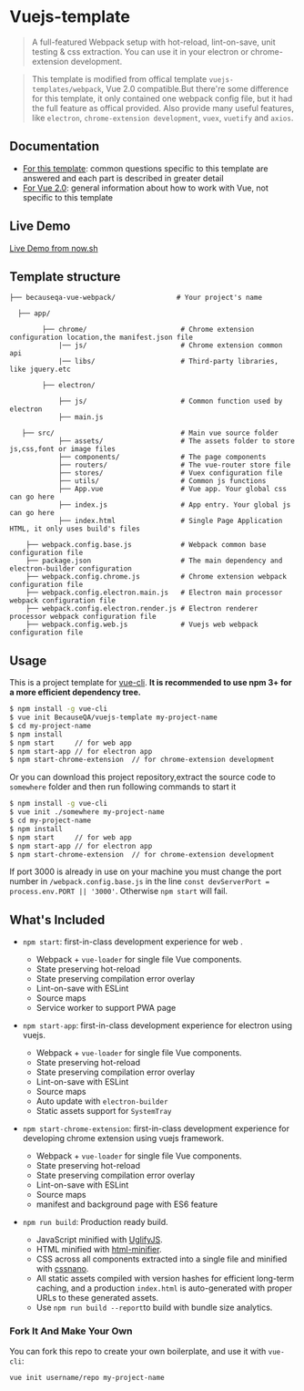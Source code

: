 # Vuejs-template

> A full-featured Webpack setup with hot-reload, lint-on-save, unit testing & css extraction. You can use it in your electron or chrome-extension development.

> This template is modified from offical template `vuejs-templates/webpack`, Vue 2.0 compatible.But there're some difference for this template, it only contained one webpack config file, but it had the full feature as offical provided. Also provide many useful features, like `electron`, `chrome-extension development`, `vuex`, `vuetify` and `axios`.

## Documentation

- [For this template](http://vuejs-templates.github.io/webpack): common questions specific to this template are answered and each part is described in greater detail
- [For Vue 2.0](http://vuejs.org/guide/): general information about how to work with Vue, not specific to this template
## Live Demo
[Live Demo from now.sh]()
## Template structure
```
├── becauseqa-vue-webpack/               # Your project's name

  ├── app/

        ├── chrome/                       # Chrome extension configuration location,the manifest.json file 
            |── js/                       # Chrome extension common api
            |── libs/                     # Third-party libraries, like jquery.etc
        
        ├── electron/

            ├── js/                       # Common function used by electron
            ├── main.js

   ├── src/                               # Main vue source folder
            ├── assets/                   # The assets folder to store js,css,font or image files
            ├── components/               # The page components
            ├── routers/                  # The vue-router store file
            ├── stores/                   # Vuex configuration file
            ├── utils/                    # Common js functions
            ├── App.vue                   # Vue app. Your global css can go here
            ├── index.js                  # App entry. Your global js can go here
            ├── index.html                # Single Page Application HTML, it only uses build's files

    ├── webpack.config.base.js            # Webpack common base configuration file
    ├── package.json                      # The main dependency and electron-builder configuration
    ├── webpack.config.chrome.js          # Chrome extension webpack configuration file
    ├── webpack.config.electron.main.js   # Electron main processor webpack configuration file
    ├── webpack.config.electron.render.js # Electron renderer processor webpack configuration file
    ├── webpack.config.web.js             # Vuejs web webpack configuration file 
```

## Usage

This is a project template for [vue-cli](https://github.com/vuejs/vue-cli). **It is recommended to use npm 3+ for a more efficient dependency tree.**

``` bash
$ npm install -g vue-cli
$ vue init BecauseQA/vuejs-template my-project-name
$ cd my-project-name
$ npm install
$ npm start     // for web app
$ npm start-app // for electron app
$ npm start-chrome-extension  // for chrome-extension development
```
Or you can download this project repository,extract the source code to `somewhere` folder and then run following commands to start it

```bash
$ npm install -g vue-cli
$ vue init ./somewhere my-project-name
$ cd my-project-name
$ npm install
$ npm start     // for web app
$ npm start-app // for electron app
$ npm start-chrome-extension  // for chrome-extension development
```
If port 3000 is already in use on your machine you must change the port number in `/webpack.config.base.js` in the line `const devServerPort = process.env.PORT || '3000'`. Otherwise `npm start` will fail.

## What's Included

- `npm start`: first-in-class development experience for web .
  - Webpack + `vue-loader` for single file Vue components.
  - State preserving hot-reload
  - State preserving compilation error overlay
  - Lint-on-save with ESLint
  - Source maps
  - Service worker to support PWA page
  
- `npm start-app`: first-in-class development experience for electron using vuejs.
  - Webpack + `vue-loader` for single file Vue components.
  - State preserving hot-reload
  - State preserving compilation error overlay
  - Lint-on-save with ESLint
  - Source maps
  - Auto update with `electron-builder`
  - Static assets support for `SystemTray`
  
- `npm start-chrome-extension`: first-in-class development experience for developing chrome extension using vuejs framework.
  - Webpack + `vue-loader` for single file Vue components.
  - State preserving hot-reload
  - State preserving compilation error overlay
  - Lint-on-save with ESLint
  - Source maps
  - manifest and background page with ES6 feature


  
- `npm run build`: Production ready build.
  - JavaScript minified with [UglifyJS](https://github.com/mishoo/UglifyJS2).
  - HTML minified with [html-minifier](https://github.com/kangax/html-minifier).
  - CSS across all components extracted into a single file and minified with [cssnano](https://github.com/ben-eb/cssnano).
  - All static assets compiled with version hashes for efficient long-term caching, and a production `index.html` is auto-generated with proper URLs to these generated assets.
  - Use `npm run build --report`to build with bundle size analytics.



### Fork It And Make Your Own

You can fork this repo to create your own boilerplate, and use it with `vue-cli`:

``` bash
vue init username/repo my-project-name
```

